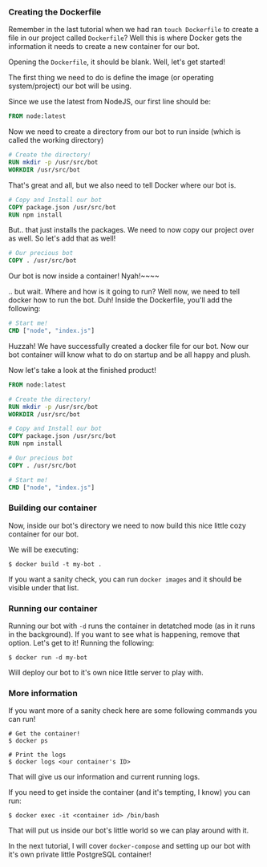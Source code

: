 ### Creating the Dockerfile
Remember in the last tutorial when we had ran ``touch Dockerfile`` to create a file in our project called ``Dockerfile``? Well this is where Docker gets the information it needs to create a new container for our bot.

Opening the ``Dockerfile``, it should be blank. Well, let's get started!

The first thing we need to do is define the image (or operating system/project) our bot will be using. 

Since we use the latest from NodeJS, our first line should be:
```Dockerfile
FROM node:latest
```

Now we need to create a directory from our bot to run inside (which is called the working directory)
```Dockerfile
# Create the directory!
RUN mkdir -p /usr/src/bot
WORKDIR /usr/src/bot
```

That's great and all, but we also need to tell Docker where our bot is. 
```Dockerfile
# Copy and Install our bot
COPY package.json /usr/src/bot
RUN npm install
```

But.. that just installs the packages. We need to now copy our project over as well. So let's add that as well!
```Dockerfile
# Our precious bot
COPY . /usr/src/bot
```

Our bot is now inside a container! Nyah!~~~~

.. but wait. Where and how is it going to run? Well now, we need to tell docker how to run the bot. Duh!
Inside the Dockerfile, you'll add the following:
```Dockerfile
# Start me!
CMD ["node", "index.js"]
```

Huzzah! We have successfully created a docker file for our bot. Now our bot container will know what to do on startup and be all happy and plush.


Now let's take a look at the finished product!
```Dockerfile
FROM node:latest

# Create the directory!
RUN mkdir -p /usr/src/bot
WORKDIR /usr/src/bot

# Copy and Install our bot
COPY package.json /usr/src/bot
RUN npm install

# Our precious bot
COPY . /usr/src/bot

# Start me!
CMD ["node", "index.js"]
```

### Building our container
Now, inside our bot's directory we need to now build this nice little cozy container for our bot.

We will be executing:
```
$ docker build -t my-bot .
```

If you want a sanity check, you can run ``docker images`` and it should be visible under that list.


### Running our container
Running our bot with ``-d`` runs the container in detatched mode (as in it runs in the background). If you want to see what is happening, remove that option. 
Let's get to it! Running the following:
```
$ docker run -d my-bot
```
Will deploy our bot to it's own nice little server to play with.

### More information
If you want more of a sanity check here are some following commands you can run!

```
# Get the container!
$ docker ps

# Print the logs
$ docker logs <our container's ID>
```

That will give us our information and current running logs.

If you need to get inside the container (and it's tempting, I know) you can run:
```
$ docker exec -it <container id> /bin/bash
```

That will put us inside our bot's little world so we can play around with it.

In the next tutorial, I will cover ``docker-compose`` and setting up our bot with it's own private little PostgreSQL container!